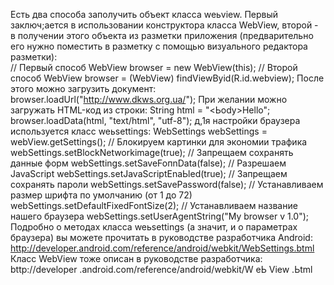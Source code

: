 Есть два способа заполучить объект класса weьview. Первый заключ;ается в использовании конструктора класса WebView, второй - в получении этого объекта из разметки приложения (предварительно его нужно поместить в разметку с помощью
визуального редактора разметки):
<br/>
// Первый способ
WebView browser = new WebView(this);
// Второй способ
WebView browser = (WebView) findViewByid(R.id.webview);
После этого можно загрузить документ:
browser.loadUrl("http://www.dkws.org.ua/");
При желании можно загружать НТМL-код из строки:
String html = "<htrnl><Ьody><hl>Hello</hl></body></htrnl>";
browser.loadData(html, "text/html", "utf-8");
д,1я настройки браузера используется класс weьsettings:
WebSettings webSettings = webView.getSettings();
// Блокируем картинки для экономии трафика
webSettings.setBlockNetworkimage(true);
// Запрещаем сохранять данные форм
webSettings.setSaveFoпnData(false);
// Разрешаем JavaScript
webSettings.setJavaScriptEnaЬled(true);
// Запрещаем сохранять пароли
webSettings.setSavePassword(false);
// Устанавливаем размер шрифта по умолчанию (от 1 до 72)
webSettings.setDefaultFixedFontSize(2);
// Устанавливаем название нашего браузера
webSettings.setUserAgentString("My browser v 1.0");
Подробно о методах класса weьsettings (а значит, и о параметрах браузера) вы можете прочитать в руководстве разработчика Android:
http://developer.android.com/reference/android/webkit/WebSettings.btml
Класс WebView тоже описан в руководстве разработчика:
bttp://developer .android.com/reference/android/webkit/W еЬ View .Ьtml 
